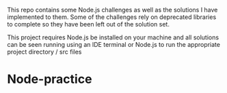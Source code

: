 This repo contains some Node.js challenges as well as the solutions I have implemented to them. Some of the challenges rely on deprecated libraries to complete so they have been left out of the solution set.

This project requires Node.js be installed on your machine and all solutions can be seen running using an IDE terminal or Node.js to run the appropriate project directory / src files



# Node-practice
 
